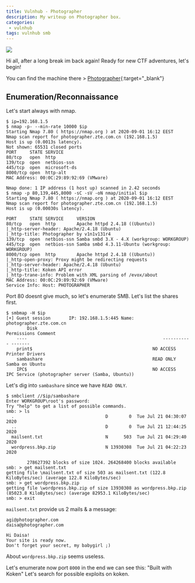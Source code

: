 ```yaml
---
title: Vulnhub - Photographer
description: My writeup on Photographer box.
categories:
 - vulnhub
tags: vulnhub smb
---
```


![](https://i.imgur.com/9KCQ8Re.png)

Hi all, after a long break im back again! Ready for new CTF adventures, let's begin!

You can find the machine there > [Photographer](https://www.vulnhub.com/entry/photographer-1,519/){:target="_blank"}

## Enumeration/Reconnaissance

Let's start always with nmap.

```
$ ip=192.168.1.5
$ nmap -p- --min-rate 10000 $ip
Starting Nmap 7.80 ( https://nmap.org ) at 2020-09-01 16:12 EEST
Nmap scan report for photographer.zte.com.cn (192.168.1.5)
Host is up (0.0013s latency).
Not shown: 65531 closed ports
PORT     STATE SERVICE
80/tcp   open  http
139/tcp  open  netbios-ssn
445/tcp  open  microsoft-ds
8000/tcp open  http-alt
MAC Address: 00:0C:29:89:92:69 (VMware)

Nmap done: 1 IP address (1 host up) scanned in 2.42 seconds
$ nmap -p 80,139,445,8000 -sC -sV -oN nmap/initial $ip
Starting Nmap 7.80 ( https://nmap.org ) at 2020-09-01 16:12 EEST
Nmap scan report for photographer.zte.com.cn (192.168.1.5)
Host is up (0.00030s latency).

PORT     STATE SERVICE     VERSION
80/tcp   open  http        Apache httpd 2.4.18 ((Ubuntu))
|_http-server-header: Apache/2.4.18 (Ubuntu)
|_http-title: Photographer by v1n1v131r4
139/tcp  open  netbios-ssn Samba smbd 3.X - 4.X (workgroup: WORKGROUP)
445/tcp  open  netbios-ssn Samba smbd 4.3.11-Ubuntu (workgroup: WORKGROUP)
8000/tcp open  http        Apache httpd 2.4.18 ((Ubuntu))
|_http-open-proxy: Proxy might be redirecting requests
|_http-server-header: Apache/2.4.18 (Ubuntu)
|_http-title: Koken API error
|_http-trane-info: Problem with XML parsing of /evox/about
MAC Address: 00:0C:29:89:92:69 (VMware)
Service Info: Host: PHOTOGRAPHER
```

Port 80 doesnt give much, so let's enumerate SMB. Let's list the shares first.

```
$ smbmap -H $ip
[+] Guest session   	IP: 192.168.1.5:445	Name: photographer.zte.com.cn                           
        Disk                                                  	Permissions	Comment
	----                                                  	-----------	-------
	print$                                            	NO ACCESS	Printer Drivers
	sambashare                                        	READ ONLY	Samba on Ubuntu
	IPC$                                              	NO ACCESS	IPC Service (photographer server (Samba, Ubuntu))
```

Let's dig into `sambashare` since we have `READ ONLY`.

```
$ smbclient //$ip/sambashare
Enter WORKGROUP\root's password: 
Try "help" to get a list of possible commands.
smb: > ls
  .                                   D        0  Tue Jul 21 04:30:07 2020
  ..                                  D        0  Tue Jul 21 12:44:25 2020
  mailsent.txt                        N      503  Tue Jul 21 04:29:40 2020
  wordpress.bkp.zip                   N 13930308  Tue Jul 21 04:22:23 2020

		278627392 blocks of size 1024. 264268400 blocks available
smb: > get mailsent.txt 
getting file \mailsent.txt of size 503 as mailsent.txt (122.8 KiloBytes/sec) (average 122.8 KiloBytes/sec)
smb: > get wordpress.bkp.zip 
getting file \wordpress.bkp.zip of size 13930308 as wordpress.bkp.zip (85023.8 KiloBytes/sec) (average 82953.1 KiloBytes/sec)
smb: > exit
```

`mailsent.txt` provide us 2 mails & a message:

```
agi@photographer.com
daisa@photographer.com

Hi Daisa!
Your site is ready now.
Don't forget your secret, my babygirl ;)
```

About `wordpress.bkp.zip` seems useless.

Let's enumerate now port `8000` in the end we can see this: "Built with Koken" Let's search for possible exploits on koken.
